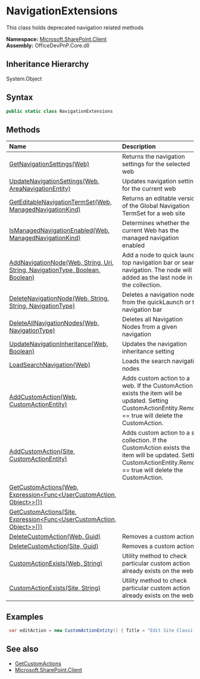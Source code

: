 # NavigationExtensions
This class holds deprecated navigation related methods  

**Namespace:** [Microsoft.SharePoint.Client](Microsoft.SharePoint.Client.md)  
**Assembly:** OfficeDevPnP.Core.dll  
## Inheritance Hierarchy
System.Object  
## Syntax
```C#
public static class NavigationExtensions
```
## Methods
|**Name**|**Description**|
|:-----|:-----|
| [GetNavigationSettings(Web)](Microsoft.SharePoint.Client.NavigationExtensions.c72dbb5.md) | Returns the navigation settings for the selected web
| [UpdateNavigationSettings(Web, AreaNavigationEntity)](Microsoft.SharePoint.Client.NavigationExtensions.419cdf55.md) | Updates navigation settings for the current web
| [GetEditableNavigationTermSet(Web, ManagedNavigationKind)](Microsoft.SharePoint.Client.NavigationExtensions.12efa587.md) | Returns an editable version of the Global Navigation TermSet for a web site
| [IsManagedNavigationEnabled(Web, ManagedNavigationKind)](Microsoft.SharePoint.Client.NavigationExtensions.60d1127.md) | Determines whether the current Web has the managed navigation enabled
| [AddNavigationNode(Web, String, Uri, String, NavigationType, Boolean, Boolean)](Microsoft.SharePoint.Client.NavigationExtensions.379f276c.md) | Add a node to quick launch, top navigation bar or search navigation. The node will be added as the last node in the collection.
| [DeleteNavigationNode(Web, String, String, NavigationType)](Microsoft.SharePoint.Client.NavigationExtensions.54c91f2e.md) | Deletes a navigation node from the quickLaunch or top navigation bar
| [DeleteAllNavigationNodes(Web, NavigationType)](Microsoft.SharePoint.Client.NavigationExtensions.bfcb26ce.md) | Deletes all Navigation Nodes from a given navigation
| [UpdateNavigationInheritance(Web, Boolean)](Microsoft.SharePoint.Client.NavigationExtensions.c7232652.md) | Updates the navigation inheritance setting
| [LoadSearchNavigation(Web)](Microsoft.SharePoint.Client.NavigationExtensions.4bb1e553.md) | Loads the search navigation nodes
| [AddCustomAction(Web, CustomActionEntity)](Microsoft.SharePoint.Client.NavigationExtensions.c58ae7f0.md) | Adds custom action to a web. If the CustomAction exists the item will be updated. Setting CustomActionEntity.Remove == true will delete the CustomAction.
| [AddCustomAction(Site, CustomActionEntity)](Microsoft.SharePoint.Client.NavigationExtensions.c238735d.md) | Adds custom action to a site collection. If the CustomAction exists the item will be updated. Setting CustomActionEntity.Remove == true will delete the CustomAction.
| [GetCustomActions(Web, Expression<Func<UserCustomAction, Object>>[])](Microsoft.SharePoint.Client.NavigationExtensions.eac0e89b.md) | 
| [GetCustomActions(Site, Expression<Func<UserCustomAction, Object>>[])](Microsoft.SharePoint.Client.NavigationExtensions.fc5b2546.md) | 
| [DeleteCustomAction(Web, Guid)](Microsoft.SharePoint.Client.NavigationExtensions.4bb46a7f.md) | Removes a custom action
| [DeleteCustomAction(Site, Guid)](Microsoft.SharePoint.Client.NavigationExtensions.f2016670.md) | Removes a custom action
| [CustomActionExists(Web, String)](Microsoft.SharePoint.Client.NavigationExtensions.45893840.md) | Utility method to check particular custom action already exists on the web
| [CustomActionExists(Site, String)](Microsoft.SharePoint.Client.NavigationExtensions.d520d62a.md) | Utility method to check particular custom action already exists on the web
## Examples
```C#
 var editAction = new CustomActionEntity() { Title = "Edit Site Classification", Description = "Manage business impact information for site collection or sub sites.", Sequence = 1000, Group = "SiteActions", Location = "Microsoft.SharePoint.StandardMenu", Url = EditFormUrl, ImageUrl = EditFormImageUrl, Rights = new BasePermissions(), }; editAction.Rights.Set(PermissionKind.ManageWeb); web.AddCustomAction(editAction); 
```
## See also
- [GetCustomActions](GetCustomActions.md)
- [Microsoft.SharePoint.Client](Microsoft.SharePoint.Client.md)
